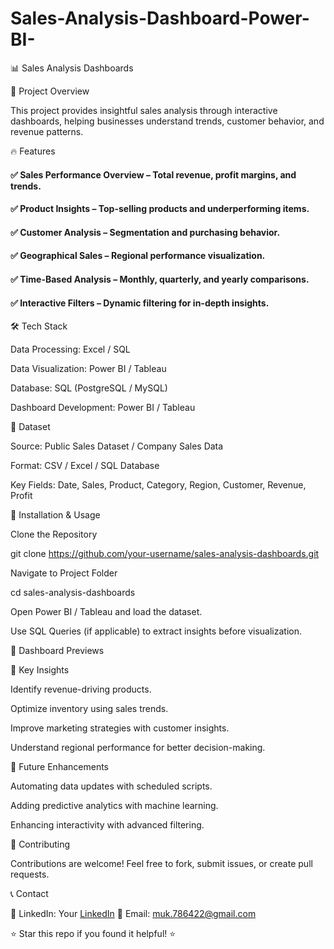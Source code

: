 # Sales-Analysis-Dashboard-Power-BI-

📊 Sales Analysis Dashboards



🚀 Project Overview

This project provides insightful sales analysis through interactive dashboards, helping businesses understand trends, customer behavior, and revenue patterns.

🔥 Features

#### ✅ Sales Performance Overview – Total revenue, profit margins, and trends.
#### ✅ Product Insights – Top-selling products and underperforming items.
#### ✅ Customer Analysis – Segmentation and purchasing behavior.
#### ✅ Geographical Sales – Regional performance visualization.
#### ✅ Time-Based Analysis – Monthly, quarterly, and yearly comparisons.
#### ✅ Interactive Filters – Dynamic filtering for in-depth insights.

🛠 Tech Stack

Data Processing: Excel / SQL

Data Visualization: Power BI / Tableau

Database: SQL (PostgreSQL / MySQL)

Dashboard Development: Power BI / Tableau

📂 Dataset

Source: Public Sales Dataset / Company Sales Data

Format: CSV / Excel / SQL Database

Key Fields: Date, Sales, Product, Category, Region, Customer, Revenue, Profit

📌 Installation & Usage

Clone the Repository

git clone https://github.com/your-username/sales-analysis-dashboards.git

Navigate to Project Folder

cd sales-analysis-dashboards

Open Power BI / Tableau and load the dataset.

Use SQL Queries (if applicable) to extract insights before visualization.

📸 Dashboard Previews



🎯 Key Insights

Identify revenue-driving products.

Optimize inventory using sales trends.

Improve marketing strategies with customer insights.

Understand regional performance for better decision-making.

🚀 Future Enhancements

Automating data updates with scheduled scripts.

Adding predictive analytics with machine learning.

Enhancing interactivity with advanced filtering.

🤝 Contributing

Contributions are welcome! Feel free to fork, submit issues, or create pull requests.

📞 Contact

💼 LinkedIn: Your [LinkedIn](https://www.linkedin.com/in/kumarmukesh95/) 📧 Email: muk.786422@gmail.com

⭐ Star this repo if you found it helpful! ⭐

